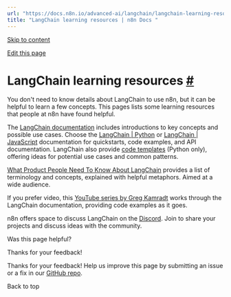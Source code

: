 ```yaml
---
url: "https://docs.n8n.io/advanced-ai/langchain/langchain-learning-resources/"
title: "LangChain learning resources | n8n Docs "
---
```


[Skip to content](https://docs.n8n.io/advanced-ai/langchain/langchain-learning-resources/#langchain-learning-resources)

[Edit this page](https://github.com/n8n-io/n8n-docs/edit/main/docs/advanced-ai/langchain/langchain-learning-resources.md "Edit this page")

# LangChain learning resources [\#](https://docs.n8n.io/advanced-ai/langchain/langchain-learning-resources/\#langchain-learning-resources "Permanent link")

You don't need to know details about LangChain to use n8n, but it can be helpful to learn a few concepts. This pages lists some learning resources that people at n8n have found helpful.

The [LangChain documentation](https://docs.langchain.com/docs/) includes introductions to key concepts and possible use cases. Choose the [LangChain \| Python](https://python.langchain.com/docs/get_started/introduction) or [LangChain \| JavaScript](https://js.langchain.com/docs/get_started/introduction/) documentation for quickstarts, code examples, and API documentation. LangChain also provide [code templates](https://github.com/langchain-ai/langchain/tree/master/cookbook) (Python only), offering ideas for potential use cases and common patterns.

[What Product People Need To Know About LangChain](https://www.commandbar.com/blog/langchain-guide) provides a list of terminology and concepts, explained with helpful metaphors. Aimed at a wide audience.

If you prefer video, this [YouTube series by Greg Kamradt](https://youtu.be/_v_fgW2SkkQ?si=8Z2tfAoXnN3lXU9s) works through the LangChain documentation, providing code examples as it goes.

n8n offers space to discuss LangChain on the [Discord](https://discord.gg/bAt54txhHg). Join to share your projects and discuss ideas with the community.

Was this page helpful?






Thanks for your feedback!






Thanks for your feedback! Help us improve this page by submitting an issue or a fix in our [GitHub repo](https://github.com/n8n-io/n8n-docs).


Back to top